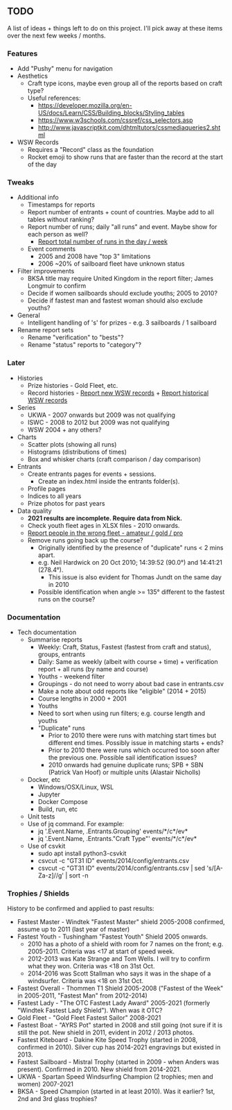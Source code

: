 ## TODO

A list of ideas + things left to do on this project. I'll pick away at these items over the next few weeks / months.



### Features

- Add "Pushy" menu for navigation
- Aesthetics
  - Craft type icons, maybe even group all of the reports based on craft type?
  - Useful references:
    - https://developer.mozilla.org/en-US/docs/Learn/CSS/Building_blocks/Styling_tables
    - https://www.w3schools.com/cssref/css_selectors.asp
    - http://www.javascriptkit.com/dhtmltutors/cssmediaqueries2.shtml
- WSW Records
  - Requires a "Record" class as the foundation
  - Rocket emoji to show runs that are faster than the record at the start of the day



### Tweaks

- Additional info
  - Timestamps for reports
  - Report number of entrants + count of countries. Maybe add to all tables without ranking?
  - Report number of runs; daily "all runs" and event. Maybe show for each person as well?
    - [Report total number of runs in the day / week](https://github.com/Logiqx/wsw-results/issues/22)
  - Event comments
    - 2005 and 2008 have "top 3" limitations
    - 2006 ~20% of sailboard fleet have unknown status
- Filter improvements
  - BKSA title may require United Kingdom in the report filter; James Longmuir to confirm
  - Decide if women sailboards should exclude youths; 2005 to 2010?
  - Decide if fastest man and fastest woman should also exclude youths?
- General
  - Intelligent handling of 's' for prizes - e.g. 3 sailboards / 1 sailboard
- Rename report sets
  - Rename "verification" to "bests"?
  - Rename "status" reports to "category"?



### Later

- Histories
  - Prize histories - Gold Fleet, etc.
  - Record histories - [Report new WSW records](https://github.com/Logiqx/wsw-results/issues/7) + [Report historical WSW records](https://github.com/Logiqx/wsw-results/issues/8)
- Series
  - UKWA - 2007 onwards but 2009 was not qualifying
  - ISWC - 2008 to 2012 but 2009 was not qualifying
  - WSW 2004 + any others?
- Charts
  - Scatter plots (showing all runs)
  - Histograms (distributions of times)
  - Box and whisker charts (craft comparison / day comparison)
- Entrants
  - Create entrants pages for events + sessions.
    - Create an index.html inside the entrants folder(s).
  - Profile pages
  - Indices to all years
  - Prize photos for past years
- Data quality
  - **2021 results are incomplete. Require data from Nick.**
  - Check youth fleet ages in XLSX files - 2010 onwards.
  - [Report people in the wrong fleet - amateur / gold / pro](https://github.com/Logiqx/wsw-results/issues/13)
  - Remove runs going back up the course?
    - Originally identified by the presence of "duplicate" runs < 2 mins apart.
    - e.g. Neil Hardwick on 20 Oct 2010; 14:39:52 (90.0°) and 14:41:21 (278.4°).
      - This issue is also evident for Thomas Jundt on the same day in 2010
    - Possible identification when angle >= 135° different to the fastest runs on the course?



### Documentation

- Tech documentation
  - Summarise reports
    - Weekly: Craft, Status, Fastest (fastest from craft and status), groups, entrants
    - Daily: Same as weekly (albeit with course + time) + verification report + all runs (by name and course)
    - Youths - weekend filter
    - Groupings - do not need to worry about bad case in entrants.csv
    - Make a note about odd reports like "eligible" (2014 + 2015)
    - Course lengths in 2000 + 2001
    - Youths
    - Need to sort when using run filters; e.g. course length and youths
    - "Duplicate" runs
      - Prior to 2010 there were runs with matching start times but different end times. Possibly issue in matching starts + ends?
      - Prior to 2010 there were runs which occurred too soon after the previous one. Possible sail identification issues?
      - 2010 onwards had genuine duplicate runs; SPB + SBN (Patrick Van Hoof) or multiple units (Alastair Nicholls)
  - Docker, etc
    - Windows/OSX/Linux, WSL
    - Jupyter
    - Docker Compose
    - Build, run, etc
  - Unit tests
  - Use of jq command. For example:
    - jq '.Event.Name, .Entrants.Grouping' events/\*/c\*/ev\*
    - jq '.Event.Name, .Entrants."Craft Type"' events/\*/c\*/ev\*
  - Use of csvkit
    - sudo apt install python3-csvkit
    - csvcut -c "GT31 ID" events/2014/config/entrants.csv
    - csvcut -c "GT31 ID" events/2014/config/entrants.csv | sed 's/[A-Za-z]//g' | sort -n



### Trophies / Shields

History to be confirmed and applied to past results:

- Fastest Master - Windtek "Fastest Master" shield 2005-2008 confirmed, assume up to 2011 (last year of master)
- Fastest Youth - Tushingham "Fastest Youth" Shield 2005 onwards.
  - 2010 has a photo of a shield with room for 7 names on the front; e.g. 2005-2011. Criteria was <17 at start of speed week.
  - 2012-2013 was Kate Strange and Tom Wells. I will try to confirm what they won. Criteria was <18 on 31st Oct.
  - 2014-2016 was Scott Stallman who says it was in the shape of a windsurfer. Criteria was <18 on 31st Oct.
- Fastest Overall - Thommen T1 Shield 2005-2008 ("Fastest of the Week" in 2005-2011, "Fastest Man" from 2012-2014)
- Fastest Lady - "The OTC Fastest Lady Award" 2005-2021 (formerly "Windtek Fastest Lady Shield"). When was it OTC?
- Gold Fleet - "Gold Fleet Fastest Sailor" 2008-2021
- Fastest Boat - "AYRS Pot" started in 2008 and still going (not sure if it is still the pot.
  New shield in 2011, evident in 2012 / 2013 photos.
- Fastest Kiteboard - Dakine Kite Speed Trophy (started in 2008, confirmed in 2010).
  Silver cup has 2014-2021 engravings but existed in 2013.
- Fastest Sailboard - Mistral Trophy (started in 2009 - when Anders was present). Confirmed in 2010. New shield from 2014-2021.
- UKWA - Spartan Speed Windsurfing Champion (2 trophies; men and women) 2007-2021
- BKSA - Speed Champion (started in at least 2010). Was it earlier? 1st, 2nd and 3rd glass trophies?